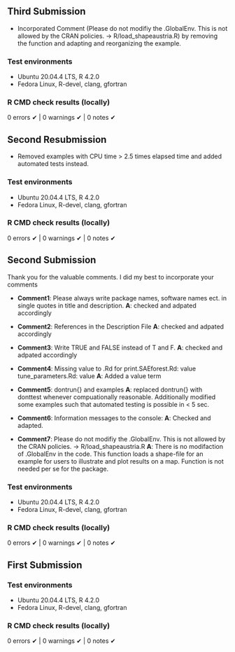 ## Third Submission

* Incorporated Comment (Please do not modifiy the .GlobalEnv. This is not allowed by the CRAN
policies. -> R/load_shapeaustria.R) by removing the function and adapting and reorganizing the example.

### Test environments
* Ubuntu 20.04.4 LTS, R 4.2.0
* Fedora Linux, R-devel, clang, gfortran

### R CMD check results (locally)
0 errors ✔ | 0 warnings ✔ | 0 notes ✔


## Second Resubmission

* Removed examples with CPU time > 2.5 times elapsed time and added automated tests instead.

### Test environments
* Ubuntu 20.04.4 LTS, R 4.2.0
* Fedora Linux, R-devel, clang, gfortran

### R CMD check results (locally)
0 errors ✔ | 0 warnings ✔ | 0 notes ✔

## Second Submission

Thank you for the valuable comments. I did my best to incorporate your comments

* __Comment1__: Please always write package names, software names ect. in single quotes in title and description.
__A__: checked and adpated accordingly

* __Comment2__: References in the Description File
__A__: checked and adpated accordingly

* __Comment3__: Write TRUE and FALSE instead of T and F.
__A__: checked and adpated accordingly

* __Comment4__: Missing value to .Rd for 
      print.SAEforest.Rd: value
      tune_parameters.Rd: value
__A__: Added a value term

* __Comment5__: dontrun{} and examples
__A__: replaced dontrun{} with donttest whenever compuationally reasonable. 
Additionally modified some examples such that automated testing is possible in < 5 sec.

* __Comment6__: Information messages to the console:
__A__: Checked and adapted.

* __Comment7__: Please do not modifiy the .GlobalEnv. This is not allowed by the CRAN
policies. -> R/load_shapeaustria.R
__A__: There is no modifaction of .GlobalEnv in the code. This function loads a shape-file for
 an example for users to illustrate and plot results on a map. Function is not needed
 per se for the package. 

### Test environments
* Ubuntu 20.04.4 LTS, R 4.2.0
* Fedora Linux, R-devel, clang, gfortran

### R CMD check results (locally)
0 errors ✔ | 0 warnings ✔ | 0 notes ✔


## First Submission

### Test environments
* Ubuntu 20.04.4 LTS, R 4.2.0
* Fedora Linux, R-devel, clang, gfortran

### R CMD check results (locally)
0 errors ✔ | 0 warnings ✔ | 0 notes ✔
